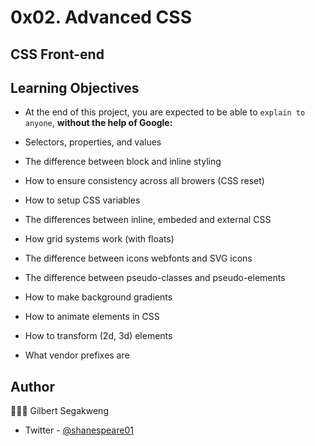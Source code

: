 # 0x02. Advanced CSS
## CSS Front-end


## Learning Objectives
- At the end of this project, you are expected to be able to `explain to anyone`, <b>without the help of Google:</b>

- Selectors, properties, and values  
- The difference between block and inline styling  
- How to ensure consistency across all browers (CSS reset)  
- How to setup CSS variables  
- The differences between inline, embeded and external CSS  
- How grid systems work (with floats)  
- The difference between icons webfonts and SVG icons  
- The difference between pseudo-classes and pseudo-elements  
- How to make background gradients  
- How to animate elements in CSS  
- How to transform (2d, 3d) elements  
- What vendor prefixes are  

## Author
👨🏽‍💻 Gilbert Segakweng  
- Twitter - [@shanespeare01](https://twitter.com/shanespeare01)
